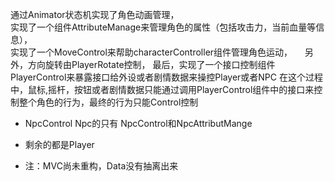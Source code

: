 通过Animator状态机实现了角色动画管理，  
实现了一个组件AttributeManage来管理角色的属性（包括攻击力，当前血量等信息），  
实现了一个MoveControl来帮助characterController组件管理角色运动，    
另外，方向旋转由PlayerRotate控制，
最后，实现了一个接口控制组件PlayerControl来暴露接口给外设或者剧情数据来操控Player或者NPC
在这个过程中，鼠标,摇杆，按钮或者剧情数据只能通过调用PlayerControl组件中的接口来控制整个角色的行为，最终的行为只能Control控制

* NpcControl Npc的只有 NpcControl和NpcAttributMange  
* 剩余的都是Player  

* 注：MVC尚未重构，Data没有抽离出来
